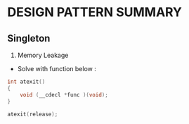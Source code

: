 # DESIGN PATTERN SUMMARY

## Singleton
1. Memory Leakage
* Solve with function below :
``` C++
int atexit()
{
    void (__cdecl *func )(void);
}

atexit(release);
```
